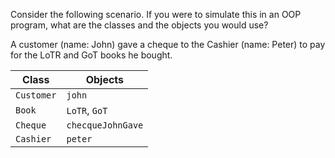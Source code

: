 <panel header="{{ icon_Q_A }} Identify Classes and Objects">
<question>

Consider the following scenario. If you were to simulate this in an OOP program, what are the classes and the objects you would use?

<box>
  
A customer (name: John) gave a cheque to the Cashier (name: Peter) to pay for the LoTR and GoT books he bought.

</box>

<div slot="answer">

Class      | Objects
---------- | -------
`Customer` | `john`
`Book`     | `LoTR`, `GoT`
`Cheque`   | `checqueJohnGave`
`Cashier`  | `peter`

</div>

</question>
</panel>
